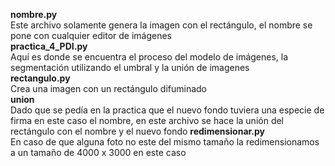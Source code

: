 **nombre.py**<br>
Este archivo solamente genera la imagen con el rectángulo, el nombre se pone con cualquier editor de imágenes<br>
**practica_4_PDI.py**<br>
Aquí es donde se encuentra el proceso del modelo de imágenes, la segmentación utilizando el umbral y la unión de imagenes<br>
**rectangulo.py**<br>
Crea una imagen con un rectángulo difuminado<br>
**union**<br>
Dado que se pedía en la practica que el nuevo fondo tuviera una especie de firma en este caso el nombre, en este archivo se hace la unión del rectángulo con el nombre y el nuevo fondo
**redimensionar.py**<br>
En caso de que alguna foto no este del mismo tamaño la redimensionamos a un tamaño de 4000 x 3000 en este caso 